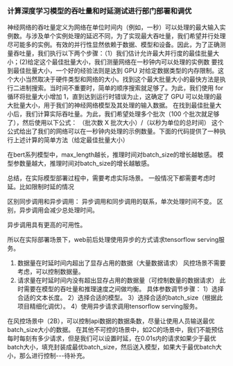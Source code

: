### 计算深度学习模型的吞吐量和时延测试进行部门部署和调优

神经网络的吞吐量定义为网络在单位时间内（例如，一秒）可以处理的最大输入实例数。与涉及单个实例处理的延迟不同，为了实现最大吞吐量，我们希望并行处理尽可能多的实例。有效的并行性显然依赖于数据、模型和设备。因此，为了正确测量吞吐量，我们执行以下两个步骤：（1）我们估计允许最大并行度的最佳批量大小；(2)给定这个最佳批量大小，我们测量网络在一秒钟内可以处理的实例数
要找到最佳批量大小，一个好的经验法则是达到 GPU 对给定数据类型的内存限制。这个大小当然取决于硬件类型和网络的大小。找到这个最大批量大小的最快方法是执行二进制搜索。当时间不重要时，简单的顺序搜索就足够了。为此，我们使用 for 循环将批量大小增加 1，直到达到运行时错误为止，这确定了 GPU 可以处理的最大批量大小，用于我们的神经网络模型及其处理的输入数据。
在找到最佳批量大小后，我们计算实际吞吐量。为此，我们希望处理多个批次（100 个批次就足够了），然后使用以下公式：
（批次数 X 批次大小）/（以秒为单位的总时间）
这个公式给出了我们的网络可以在一秒钟内处理的示例数量。下面的代码提供了一种执行上述计算的简单方法（给定最佳批量大小）

在bert系列模型中，max_length越长，推理时间对batch_size的增长越敏感。
模型参数量越大，推理时间对batch_size的增长越敏感。

总结，在实际模型部署过程中，需要考虑实际场景。
一般情况下都需要考虑时延。比如限制时延的情况

区别同步调用和异步调用：
异步调用和同步调用的联系，单次处理时间不变。
区别，异步调用会减少总处理时间。

异步调用具有更高的可用性。

所以在实际部署场景下，web前后处理使用异步的方式请求tensorflow serving服务。

1. 数据量在时延时间内超出了显存占用的数据（大量数据请求）
    风控场景不需要考虑，可以控制数据量。
2. 请求量在时延时间内没有超出显存占用的数据量（可控制数量的数据请求）
    此时需要在模型的吞吐量和推理速度之间做均衡。
    具体参数调节步骤：
    1）选择合适的文本长度。
    2）选择合适的模型。
    3）选择合适的batch_size（根据此项目精细化调优）。
    4）使用异步请求调用tensorflow serving服务。

在风控场景中（2B），可以控制api数据的数据条数，尽量让使用人员输送最优batch_size大小的数据。
在其他不可控的场景中，如2C的场景中，我们不能预估每时每刻有多少请求，但是我们可以设置时延，在0.01s内的请求如果少于最优batch大小，填充封装成最优batch_size，然后送入模型，如果大于最优batch大小，那么进行控制---待补充。
